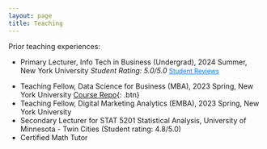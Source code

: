 ```yaml
---
layout: page
title: Teaching
---
```


<style>
/* Abstract Link Styling */
.abstract-link {
    color: #007BFF;
    cursor: pointer;
    text-decoration: underline;
    font-size: 0.9em;
}

.abstract-link:hover {
    color: #0056b3;
}

/* Abstract Content Styling */
.abstract-content {
    display: none;
    margin-top: 10px;
    padding: 10px;
    border-left: 3px solid #007BFF;
    background-color: #f9f9f9;
    font-size: 0.9em;
    border-radius: 5px;
}
</style>

Prior teaching experiences:
- Primary Lecturer, Info Tech in Business (Undergrad), 2024 Summer, New York University 
  *Student Rating: 5.0/5.0*
  <span class="abstract-link" onclick="toggleAbstract('abstract1')">Student Reviews</span>
<div id="abstract1" class="abstract-content">
   "thank you for wanting us to do our best/thrive."
   "This class was really great, I enjoyed the material and classwork."
   "instructor is very helpful in connecting students to outside resources, very flexible on course materials, very nice person and the course was articulated very well."
   "nice professor, quick email replies, good flexible course materials, very nice experience."
</div>

- Teaching Fellow, Data Science for Business (MBA), 2023 Spring, New York University 
[Course Repo](https://github.com/RubingLi123/foster_2023spring){: .btn} 
- Teaching Fellow, Digital Marketing Analytics (EMBA), 2023 Spring, New York University 
- Secondary Lecturer for STAT 5201 Statistical Analysis, University of Minnesota - Twin Cities (Student rating: 4.8/5.0) 
- Certified Math Tutor 


<script>
function toggleAbstract(id) {
    var abstract = document.getElementById(id);
    if (abstract.style.display === "none" || abstract.style.display === "") {
        abstract.style.display = "block";
    } else {
        abstract.style.display = "none";
    }
}
</script>